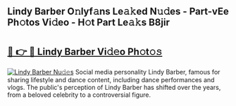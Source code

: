 ## Lindy Barber O𝚗lyf𝚊ns Le𝚊𝚔ed N𝚞𝚍es - Part-vEe Ph𝚘tos Vi𝚍eo - H𝚘t Part Le𝚊𝚔s B8jir

# <h2><a href="http://hf7ndu7.feru.top/?c=Lindy+Barber">🔗 👉 🔴 Lindy Barber Vi𝚍𝚎o Ph𝚘t𝚘𝚜</a></h2>

[![Lindy Barber Nu𝚍𝚎s](https://i.imgur.com/0TWrTi3.gif)](http://hf7ndu7.feru.top/?c=Lindy+Barber)
Social media personality Lindy Barber, famous for sharing lifestyle and dance content, including dance performances and vlogs. The public's perception of Lindy Barber has shifted over the years, from a beloved celebrity to a controversial figure. 
